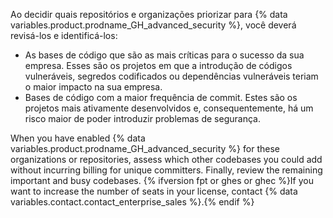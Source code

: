 Ao decidir quais repositórios e organizações priorizar para {% data variables.product.prodname_GH_advanced_security %}, você deverá revisá-los e identificá-los:

- As bases de código que são as mais críticas para o sucesso da sua empresa. Esses são os projetos em que a introdução de códigos vulneráveis, segredos codificados ou dependências vulneráveis teriam o maior impacto na sua empresa.
- Bases de código com a maior frequência de commit. Estes são os projetos mais ativamente desenvolvidos e, consequentemente, há um risco maior de poder introduzir problemas de segurança.

When you have enabled {% data variables.product.prodname_GH_advanced_security %} for these organizations or repositories, assess which other codebases you could add without incurring billing for unique committers. Finally, review the remaining important and busy codebases. {% ifversion fpt or ghes or ghec %}If you want to increase the number of seats in your license, contact {% data variables.contact.contact_enterprise_sales %}.{% endif %}
